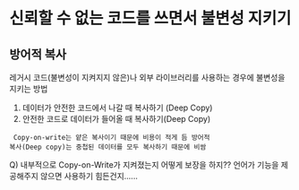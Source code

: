 # 신뢰할 수 없는 코드를 쓰면서 불변성 지키기

## 방어적 복사

레거시 코드(불변성이 지켜지지 않은)나 외부 라이브러리를 사용하는 경우에 불변성을 지키는 방법

1. 데이터가 안전한 코드에서 나갈 때 복사하기 (Deep Copy)
2. 안전한 코드로 데이터가 들어올 때 복사하기(Deep Copy)

<code> Copy-on-write는 얕은 복사이기 때문에 비용이 적게 듬
방어적 복사(Deep copy)는 중첩된 데이터를 모두 복사하기 때문에 비쌈</code>

Q) 내부적으로 Copy-on-Write가 지켜졌는지 어떻게 보장을 하지??
언어가 기능을 제공해주지 않으면 사용하기 힘든건지......
